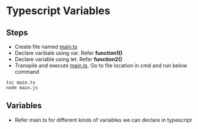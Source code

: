 # Typescript Variables

## Steps
* Create file named [main.ts](main.ts)
* Declare varibale using var. Refer **function1()**
* Declare variable using let. Refer **function2()**
* Transpile and execute [main.ts](main.ts). Go to file location in cmd and run below command
```
tsc main.ts
node main.js
```

## Variables
* Refer main.ts for different kinds of variables we can declare in typescript